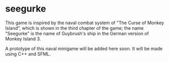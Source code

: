 # seegurke

This game is inspired by the naval combat system of "The Curse of Monkey Island", which is shown in the third chapter of the game; the name "Seegurke" is the name of Guybrush's ship in the German version of Monkey Island 3.

A prototype of this naval minigame will be added here soon. It will be made using C++ and SFML.
